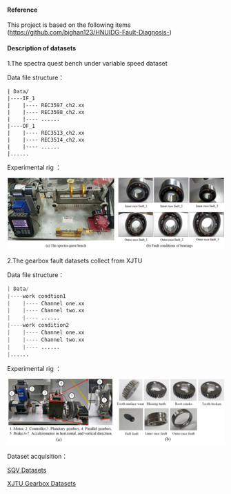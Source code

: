 #### Reference

This project is based on the following items
(https://github.com/bighan123/HNUIDG-Fault-Diagnosis-)

#### Description of datasets

1.The spectra quest bench under variable speed dataset

Data file structure：

```
| Data/
|----IF_1
|    |---- REC3597_ch2.xx
|    |---- REC3598_ch2.xx
|    |---- ......
|----OF_1
|    |---- REC3513_ch2.xx
|    |---- REC3514_ch2.xx
|    |---- ......
|......
```

Experimental rig ：

![Test rig of SQV datase](https://github.com/ZHANG-JiXiang/Lightweight-Transformer-for-fault-diagnosis/blob/main/png/SQV.jpg)

2.The gearbox fault datasets collect from XJTU

Data file structure：

```python
| Data/
|----work condtion1
|    |---- Channel one.xx
|    |---- Channel two.xx
|    |---- ......
|----work condition2
|    |---- Channel one.xx
|    |---- Channel two.xx
|    |---- ......
|......
```

Experimental rig ：

![Test rig of XJTU gearbox dataset](https://github.com/ZHANG-JiXiang/Lightweight-Transformer-for-fault-diagnosis/blob/main/png/Figure_XJTUGearbox.jpg)



Dataset acquisition：

[SQV Datasets](https://drive.google.com/drive/folders/1ejGZu9oeL1D9nKN07Q7z72O8eFrWQTay)

[XJTU Gearbox Datasets](https://drive.google.com/drive/folders/1ejGZu9oeL1D9nKN07Q7z72O8eFrWQTay)




